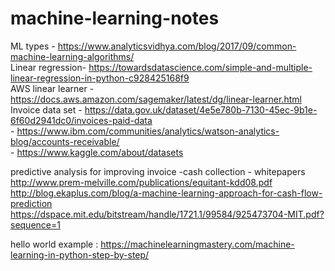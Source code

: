 # machine-learning-notes
ML types - https://www.analyticsvidhya.com/blog/2017/09/common-machine-learning-algorithms/ <br />
Linear regression- https://towardsdatascience.com/simple-and-multiple-linear-regression-in-python-c928425168f9 <br />
AWS linear learner - https://docs.aws.amazon.com/sagemaker/latest/dg/linear-learner.html   <br />
Invoice data set - https://data.gov.uk/dataset/4e5e780b-7130-45ec-9b1e-6f60d2941dc0/invoices-paid-data <br>
                - https://www.ibm.com/communities/analytics/watson-analytics-blog/accounts-receivable/ <br>
                - https://www.kaggle.com/about/datasets <br>
                
predictive analysis for improving invoice -cash collection - whitepapers <br>
http://www.prem-melville.com/publications/equitant-kdd08.pdf <br/>
http://blog.ekaplus.com/blog/a-machine-learning-approach-for-cash-flow-prediction <br>
https://dspace.mit.edu/bitstream/handle/1721.1/99584/925473704-MIT.pdf?sequence=1  <br>

hello world example : https://machinelearningmastery.com/machine-learning-in-python-step-by-step/ <br>

